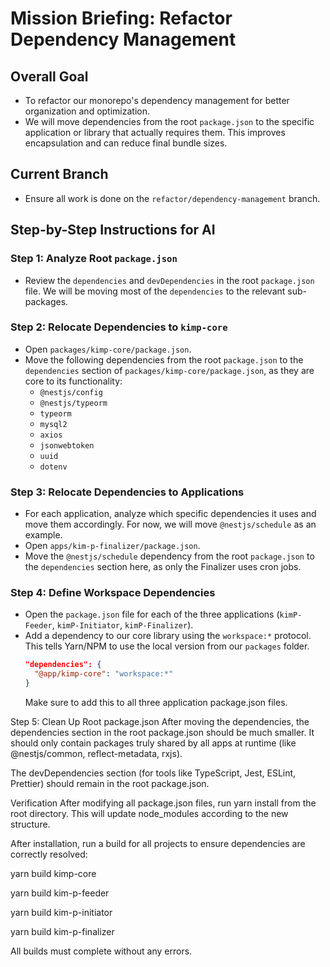 # Mission Briefing: Refactor Dependency Management

## Overall Goal

- To refactor our monorepo's dependency management for better organization and optimization.
- We will move dependencies from the root `package.json` to the specific application or library that actually requires them. This improves encapsulation and can reduce final bundle sizes.

## Current Branch

- Ensure all work is done on the `refactor/dependency-management` branch.

## Step-by-Step Instructions for AI

### Step 1: Analyze Root `package.json`

- Review the `dependencies` and `devDependencies` in the root `package.json` file. We will be moving most of the `dependencies` to the relevant sub-packages.

### Step 2: Relocate Dependencies to `kimp-core`

- Open `packages/kimp-core/package.json`.
- Move the following dependencies from the root `package.json` to the `dependencies` section of `packages/kimp-core/package.json`, as they are core to its functionality:
  - `@nestjs/config`
  - `@nestjs/typeorm`
  - `typeorm`
  - `mysql2`
  - `axios`
  - `jsonwebtoken`
  - `uuid`
  - `dotenv`

### Step 3: Relocate Dependencies to Applications

- For each application, analyze which specific dependencies it uses and move them accordingly. For now, we will move `@nestjs/schedule` as an example.
- Open `apps/kim-p-finalizer/package.json`.
- Move the `@nestjs/schedule` dependency from the root `package.json` to the `dependencies` section here, as only the Finalizer uses cron jobs.

### Step 4: Define Workspace Dependencies

- Open the `package.json` file for each of the three applications (`kimP-Feeder`, `kimP-Initiator`, `kimP-Finalizer`).
- Add a dependency to our core library using the `workspace:*` protocol. This tells Yarn/NPM to use the local version from our `packages` folder.
  ```json
  "dependencies": {
    "@app/kimp-core": "workspace:*"
  }
  ```
  Make sure to add this to all three application package.json files.

Step 5: Clean Up Root package.json
After moving the dependencies, the dependencies section in the root package.json should be much smaller. It should only contain packages truly shared by all apps at runtime (like @nestjs/common, reflect-metadata, rxjs).

The devDependencies section (for tools like TypeScript, Jest, ESLint, Prettier) should remain in the root package.json.

Verification
After modifying all package.json files, run yarn install from the root directory. This will update node_modules according to the new structure.

After installation, run a build for all projects to ensure dependencies are correctly resolved:

yarn build kimp-core

yarn build kim-p-feeder

yarn build kim-p-initiator

yarn build kim-p-finalizer

All builds must complete without any errors.
